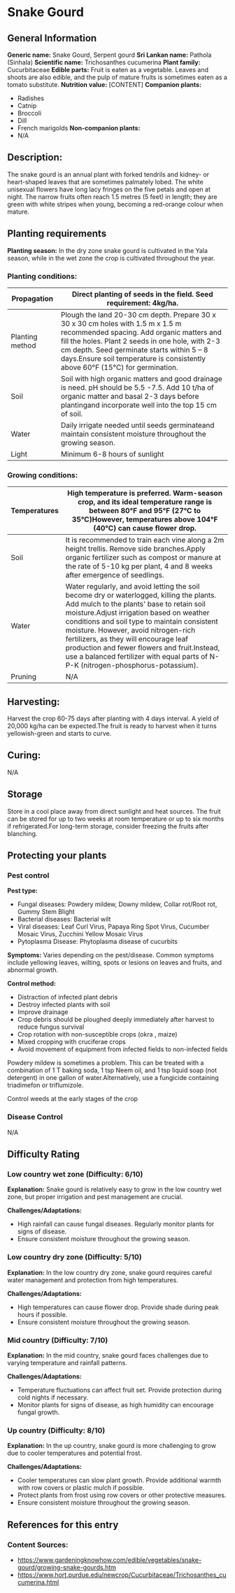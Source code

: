 # Snake Gourd

## General Information
**Generic name:** Snake Gourd, Serpent gourd
**Sri Lankan name:** Pathola (Sinhala)
**Scientific name:** Trichosanthes cucumerina
**Plant family:** <update>Cucurbitaceae</update>
**Edible parts:** Fruit is eaten as a vegetable. Leaves and shoots are also edible, and the pulp of mature fruits is sometimes eaten as a tomato substitute.
**Nutrition value:** [CONTENT]
**Companion plants:**
- Radishes
- Catnip
- Broccoli
- Dill
- French marigolds
**Non-companion plants:**
- N/A

## Description:
The snake gourd is an annual plant with forked tendrils and kidney- or heart-shaped leaves that are sometimes palmately lobed. The white unisexual flowers have long lacy fringes on the five petals and open at night. The narrow fruits often reach 1.5 metres (5 feet) in length; they are green with white stripes when young, becoming a red-orange colour when mature.

## Planting requirements
**Planting season:** In the dry zone snake gourd is cultivated in the Yala season, while in the wet zone the crop is cultivated throughout the year.

### Planting conditions:
| **Propagation** | Direct planting of seeds in the field. Seed requirement: 4kg/ha. |
|----|----|
| Planting method | Plough the land 20-30 cm depth. Prepare 30 x 30 x 30 cm holes with 1.5 m x 1.5 m recommended spacing. Add organic matters and fill the holes. Plant 2 seeds in one hole, with 2-3 cm depth. Seed germinate starts within 5 – 8 days.<update>Ensure soil temperature is consistently above 60°F (15°C) for germination.</update> |
| Soil | Soil with high organic matters and good drainage is need. pH should be 5.5 -7.5. Add 10 t/ha of organic matter and basal 2-3 days before planting<update>and incorporate well into the top 15 cm of soil.</update> |
| Water | Daily irrigate needed until seeds germinate<update>and maintain consistent moisture throughout the growing season.</update> |
| Light | Minimum 6-8 hours of sunlight |

### Growing conditions:

| **Temperatures** | High temperature is preferred. Warm-season crop, and its ideal temperature range is between 80°F and 95°F (27°C to 35°C)<update>However, temperatures above 104°F (40°C) can cause flower drop.</update> |
|----|----|
| Soil | It is recommended to train each vine along a 2m height trellis. Remove side branches.<update>Apply organic fertilizer such as compost or manure at the rate of 5-10 kg per plant, 4 and 8 weeks after emergence of seedlings.</update> |
| Water | Water regularly, and avoid letting the soil become dry or waterlogged, killing the plants. Add mulch to the plants' base to retain soil moisture.<update>Adjust irrigation based on weather conditions and soil type to maintain consistent moisture.</update> However, avoid nitrogen-rich fertilizers, as they will encourage leaf production and fewer flowers and fruit.<update>Instead, use a balanced fertilizer with equal parts of N-P-K (nitrogen-phosphorus-potassium).</update> |
| Pruning | N/A |

## Harvesting:
Harvest the crop 60-75 days after planting with 4 days interval. A yield of 20,000 kg/ha can be expected.<update>The fruit is ready to harvest when it turns yellowish-green and starts to curve.</update>

## Curing:
N/A

## Storage
<update>Store in a cool place away from direct sunlight and heat sources. The fruit can be stored for up to two weeks at room temperature or up to six months if refrigerated.For long-term storage, consider freezing the fruits after blanching.</update>

## Protecting your plants
### Pest control
**Pest type:**
- Fungal diseases: Powdery mildew, Downy mildew, Collar rot/Root rot, Gummy Stem Blight
- Bacterial diseases: Bacterial wilt
- Viral diseases: Leaf Curl Virus, Papaya Ring Spot Virus, Cucumber Mosaic Virus, Zucchini Yellow Mosaic Virus
- Pytoplasma Disease: Phytoplasma disease of cucurbits

**Symptoms:** Varies depending on the pest/disease. Common symptoms include yellowing leaves, wilting, spots or lesions on leaves and fruits, and abnormal growth.

**Control method:**
- Distraction of infected plant debris
- Destroy infected plants with soil
- Improve drainage
- Crop debris should be ploughed deeply immediately after harvest to reduce fungus survival
- Crop rotation with non-susceptible crops (okra , maize)
- Mixed cropping with cruciferae crops
- Avoid movement of equipment from infected fields to non-infected fields

Powdery mildew is sometimes a problem. This can be treated with a combination of 1 T baking soda, 1 tsp Neem oil, and 1 tsp liquid soap (not detergent) in one gallon of water.<update>Alternatively, use a fungicide containing triadimefon or triflumizole.</update>

Control weeds at the early stages of the crop

### Disease Control
N/A

## Difficulty Rating
### Low country wet zone (Difficulty: 6/10)
**Explanation:** Snake gourd is relatively easy to grow in the low country wet zone, but proper irrigation and pest management are crucial.

**Challenges/Adaptations:**
- High rainfall can cause fungal diseases. Regularly monitor plants for signs of disease.
- Ensure consistent moisture throughout the growing season.

### Low country dry zone (Difficulty: 5/10)
**Explanation:** In the low country dry zone, snake gourd requires careful water management and protection from high temperatures.

**Challenges/Adaptations:**
- High temperatures can cause flower drop. Provide shade during peak hours if possible.
- Ensure consistent moisture throughout the growing season.

### Mid country (Difficulty: 7/10)
**Explanation:** In the mid country, snake gourd faces challenges due to varying temperature and rainfall patterns.

**Challenges/Adaptations:**
- Temperature fluctuations can affect fruit set. Provide protection during cold nights if necessary.
- Monitor plants for signs of disease, as high humidity can encourage fungal growth.

### Up country (Difficulty: 8/10)
**Explanation:** In the up country, snake gourd is more challenging to grow due to cooler temperatures and potential frost.

**Challenges/Adaptations:**
- Cooler temperatures can slow plant growth. Provide additional warmth with row covers or plastic mulch if possible.
- Protect plants from frost using row covers or other protective measures.
- Ensure consistent moisture throughout the growing season.

## References for this entry
### Content Sources:
- <https://www.gardeningknowhow.com/edible/vegetables/snake-gourd/growing-snake-gourds.htm>
- <https://www.hort.purdue.edu/newcrop/Cucurbitaceae/Trichosanthes_cucumerina.html>